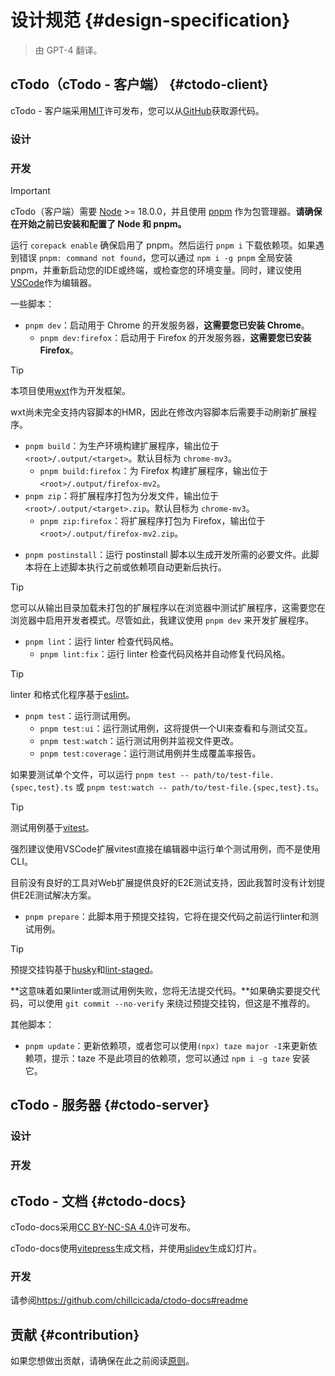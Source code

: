 # 设计规范 {#design-specification}

> 由 GPT-4 翻译。

## cTodo（cTodo - 客户端） {#ctodo-client}

cTodo - 客户端采用[MIT](https://mit-license.org)许可发布，您可以从[GitHub](https://github.com/chillcicada/ctodo)获取源代码。

### 设计

### 开发

> [!IMPORTANT]
> cTodo（客户端）需要 [Node](https://nodejs.org) >= 18.0.0，并且使用 [pnpm](https://pnpm.io) 作为包管理器。**请确保在开始之前已安装和配置了 Node 和 pnpm。**

运行 `corepack enable` 确保启用了 pnpm。然后运行 `pnpm i` 下载依赖项。如果遇到错误 `pnpm: command not found`，您可以通过 `npm i -g pnpm` 全局安装 pnpm，并重新启动您的IDE或终端，或检查您的环境变量。同时，建议使用[VSCode](https://code.visualstudio.com)作为编辑器。

一些脚本：

- `pnpm dev`：启动用于 Chrome 的开发服务器，**这需要您已安装 Chrome**。
  - `pnpm dev:firefox`：启动用于 Firefox 的开发服务器，**这需要您已安装 Firefox**。

> [!TIP]
> 本项目使用[wxt](https://wxt.dev)作为开发框架。
>
> wxt尚未完全支持内容脚本的HMR，因此在修改内容脚本后需要手动刷新扩展程序。

- `pnpm build`：为生产环境构建扩展程序，输出位于 `<root>/.output/<target>`。默认目标为 `chrome-mv3`。
  - `pnpm build:firefox`：为 Firefox 构建扩展程序，输出位于 `<root>/.output/firefox-mv2`。
- `pnpm zip`：将扩展程序打包为分发文件，输出位于 `<root>/.output/<target>.zip`。默认目标为 `chrome-mv3`。
  - `pnpm zip:firefox`：将扩展程序打包为 Firefox，输出位于 `<root>/.output/firefox-mv2.zip`。

<!-- pnpm submit/release -->

- `pnpm postinstall`：运行 postinstall 脚本以生成开发所需的必要文件。此脚本将在上述脚本执行之前或依赖项自动更新后执行。

<!-- - `pnpm compile`：将源代码编译到输出目录，这用于在浏览器中测试扩展程序。 -->

> [!TIP]
> 您可以从输出目录加载未打包的扩展程序以在浏览器中测试扩展程序，这需要您在浏览器中启用开发者模式。尽管如此，我建议使用 `pnpm dev` 来开发扩展程序。

- `pnpm lint`：运行 linter 检查代码风格。
  - `pnpm lint:fix`：运行 linter 检查代码风格并自动修复代码风格。

> [!TIP]
> linter 和格式化程序基于[eslint](https://eslint.org)。

- `pnpm test`：运行测试用例。
  - `pnpm test:ui`：运行测试用例，这将提供一个UI来查看和与测试交互。
  - `pnpm test:watch`：运行测试用例并监视文件更改。
  - `pnpm test:coverage`：运行测试用例并生成覆盖率报告。

如果要测试单个文件，可以运行 `pnpm test -- path/to/test-file.{spec,test}.ts` 或 `pnpm test:watch -- path/to/test-file.{spec,test}.ts`。

> [!TIP]
> 测试用例基于[vitest](https://vitest.dev)。
>
> 强烈建议使用VSCode扩展vitest直接在编辑器中运行单个测试用例，而不是使用CLI。
>
> 目前没有良好的工具对Web扩展提供良好的E2E测试支持，因此我暂时没有计划提供E2E测试解决方案。

- `pnpm prepare`：此脚本用于预提交挂钩，它将在提交代码之前运行linter和测试用例。

> [!TIP]
> 预提交挂钩基于[husky](https://typicode.github.io/husky)和[lint-staged](https://github.com/okonet/lint-staged)。
>
> **这意味着如果linter或测试用例失败，您将无法提交代码。**如果确实要提交代码，可以使用 `git commit --no-verify` 来绕过预提交挂钩，但这是不推荐的。

其他脚本：

- `pnpm update`：更新依赖项，或者您可以使用`(npx) taze major -I`来更新依赖项，提示：taze 不是此项目的依赖项，您可以通过 `npm i -g taze` 安装它。

## cTodo - 服务器 {#ctodo-server}

### 设计

### 开发

## cTodo - 文档 {#ctodo-docs}

cTodo-docs采用[CC BY-NC-SA 4.0](https://creativecommons.org/licenses/by-nc-sa/4.0)许可发布。

cTodo-docs使用[vitepress](https://vitepress.dev)生成文档，并使用[slidev](https://sli.dev)生成幻灯片。

### 开发

请参阅<https://github.com/chillcicada/ctodo-docs#readme>

## 贡献 {#contribution}

如果您想做出贡献，请确保在此之前阅读[原则](./principle)。
